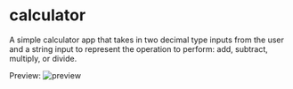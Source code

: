 # calculator

A simple calculator app that takes in two decimal type inputs from the user and a string input to represent the operation to perform: add, subtract, multiply, or divide.

Preview: 
![preview](https://github.com/mbgoseco/calculator/blob/master/example.PNG)
